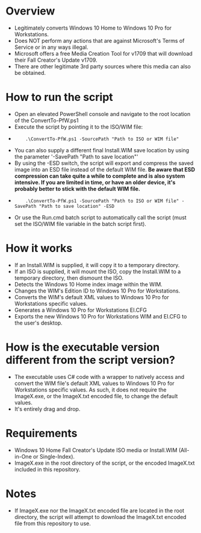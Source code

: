 # Overview
- Legitimately converts Windows 10 Home to Windows 10 Pro for Workstations.
- Does NOT perform any actions that are against Microsoft's Terms of Service or in any ways illegal.
- Microsoft offers a free Media Creation Tool for v1709 that will download their Fall Creator's Update v1709.
- There are other legitimate 3rd party sources where this media can also be obtained.

# How to run the script
- Open an elevated PowerShell console and navigate to the root location of the ConvertTo-PfW.ps1
- Execute the script by pointing it to the ISO/WIM file:
-         .\ConvertTo-PfW.ps1 -SourcePath "Path to ISO or WIM file"
- You can also supply a different final Install.WIM save location by using the parameter '-SavePath "Path to save location"'
- By using the -ESD switch, the script will export and compress the saved image into an ESD file instead of the default WIM file.
 **Be aware that ESD compression can take quite a while to complete and is also system intensive. If you are limited in time, or have an older device, it's probably better to stick with the default WIM file.**
-         .\ConvertTo-PfW.ps1 -SourcePath "Path to ISO or WIM file" -SavePath "Path to save location" -ESD
- Or use the Run.cmd batch script to automatically call the script (must set the ISO/WIM file variable in the batch script first).

# How it works
- If an Install.WIM is supplied, it will copy it to a temporary directory.
- If an ISO is supplied, it will mount the ISO, copy the Install.WIM to a temporary directory, then dismount the ISO.
- Detects the Windows 10 Home index image within the WIM.
- Changes the WIM's Edition ID to Windows 10 Pro for Workstations.
- Converts the WIM's default XML values to Windows 10 Pro for Workstations specific values.
- Generates a Windows 10 Pro for Workstations EI.CFG
- Exports the new Windows 10 Pro for Workstations WIM and EI.CFG to the user's desktop.

# How is the executable version different from the script version?
- The executable uses C# code with a wrapper to natively access and convert the WIM file's default XML values to Windows 10 Pro for Workstations specific values.  As such, it does not require the ImageX.exe, or the ImageX.txt encoded file, to change the default values.
- It's entirely drag and drop.

# Requirements
- Windows 10 Home Fall Creator's Update ISO media or Install.WIM (All-in-One or Single-Index).
- ImageX.exe in the root directory of the script, or the encoded ImageX.txt included in this repository.

# Notes
- If ImageX.exe nor the ImageX.txt encoded file are located in the root directory, the script will attempt to download the ImageX.txt encoded file from this repository to use.
